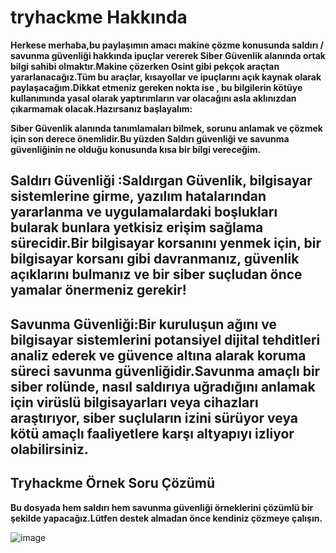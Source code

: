# tryhackme Hakkında
**Herkese merhaba,bu paylaşımın amacı makine çözme konusunda saldırı / savunma güvenliği hakkında ipuçlar vererek Siber Güvenlik alanında ortak bilgi sahibi olmaktır.Makine çözerken Osint gibi pekçok araçtan yararlanacağız.Tüm bu araçlar, kısayollar ve ipuçlarını açık kaynak olarak paylaşacağım.Dikkat etmeniz gereken  nokta  ise , bu bilgilerin kötüye kullanımında yasal olarak yaptırımların var olacağını asla aklınızdan çıkarmamak olacak.Hazırsanız başlayalım:**

**Siber Güvenlik alanında tanımlamaları bilmek, sorunu anlamak ve çözmek için son derece önemlidir.Bu yüzden Saldırı güvenliği ve savunma güvenliğinin ne olduğu konusunda kısa bir bilgi vereceğim.**

## Saldırı Güvenliği :**Saldırgan  Güvenlik, bilgisayar sistemlerine girme, yazılım hatalarından yararlanma ve uygulamalardaki boşlukları bularak bunlara yetkisiz erişim sağlama sürecidir.Bir bilgisayar korsanını yenmek için, bir bilgisayar korsanı gibi davranmanız, güvenlik açıklarını bulmanız ve bir siber suçludan önce yamalar önermeniz gerekir!**

## Savunma Güvenliği:**Bir kuruluşun ağını ve bilgisayar sistemlerini potansiyel dijital tehditleri analiz ederek ve güvence altına alarak koruma süreci savunma güvenliğidir.Savunma amaçlı bir siber rolünde, nasıl saldırıya uğradığını anlamak için virüslü bilgisayarları veya cihazları araştırıyor, siber suçluların izini sürüyor veya kötü amaçlı faaliyetlere karşı altyapıyı izliyor olabilirsiniz.**

## Tryhackme Örnek Soru Çözümü
**Bu dosyada hem saldırı hem  savunma güvenliği örneklerini çözümlü bir şekilde yapacağız.Lütfen destek almadan önce kendiniz çözmeye çalışın.**

![image](https://github.com/user-attachments/assets/61b9c15a-bcae-440e-8da2-6c306cc4a125)


